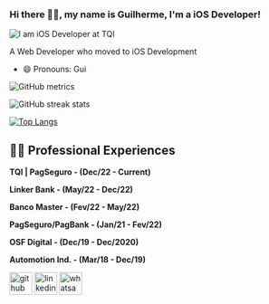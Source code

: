 ### Hi there 👋🏾, my name is Guilherme, I'm a iOS Developer!

![I am iOS Developer at TQI]([https://seucreditodigital.com.br/wp-content/uploads/2021/08/Linker-banco-digital.jpeg](https://pbs.twimg.com/profile_images/1631290298142801926/RyDnI_zZ_400x400.jpg))

A Web Developer who moved to iOS Development

- 😄 Pronouns: Gui 


![GitHub metrics](https://metrics.lecoq.io/glhrme)

![GitHub streak stats](https://github-readme-streak-stats.herokuapp.com/?user=glhrme) 

[![Top Langs](https://github-readme-stats.vercel.app/api/top-langs/?username=glhrme)](https://github.com/anuraghazra/github-readme-stats)

 

## 👨‍💻  Professional Experiences ️
**TQI | PagSeguro - (Dec/22 - Current)** 

**Linker Bank - (May/22 - Dec/22)**

**Banco Master - (Fev/22 - May/22)**
  
**PagSeguro/PagBank - (Jan/21 - Fev/22)**

**OSF Digital - (Dec/19 - Dec/2020)**

**Automotion Ind. - (Mar/18 - Dec/19)**


[<img src='https://cdn.jsdelivr.net/npm/simple-icons@3.0.1/icons/github.svg' alt='github' height='40'>](https://github.com/glhrme) 
[<img src='https://cdn.jsdelivr.net/npm/simple-icons@3.0.1/icons/linkedin.svg' alt='linkedin' height='40'>](https://www.linkedin.com/in/glhrme/) 
[<img src='https://cdn.jsdelivr.net/npm/simple-icons@3.0.1/icons/whatsapp.svg' alt='whatsapp' height='40'>](https://api.whatsapp.com/send?phone=5519981420573)  

